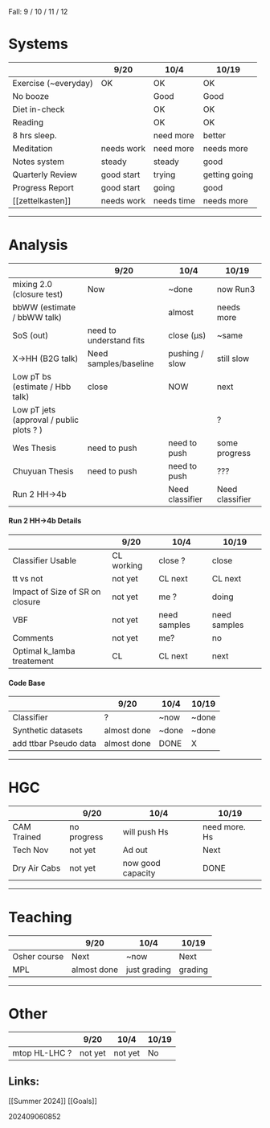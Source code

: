 Fall: 9 / 10 / 11 / 12


# Systems
|                       | 9/20       | 10/4       | 10/19         |
| --------------------- | ---------- | ---------- | ------------- |
| Exercise  (~everyday) | OK         | OK         | OK            |
| No booze              |            | Good       | Good          |
| Diet in-check         |            | OK         | OK            |
| Reading               |            | OK         | OK            |
| 8 hrs sleep.          |            | need more  | better        |
| Meditation            | needs work | need more  | needs more    |
| Notes system          | steady     | steady     | good          |
| Quarterly Review      | good start | trying     | getting going |
| Progress Report       | good start | going      | good          |
| [[zettelkasten]]      | needs work | needs time | needs more    |

-----
# Analysis 
|                                          | 9/20                    | 10/4            | 10/19           |
| ---------------------------------------- | ----------------------- | --------------- | --------------- |
| mixing 2.0 (closure test)                | Now                     | ~done           | now Run3        |
| bbWW (estimate / bbWW talk)              |                         | almost          | needs more      |
| SoS (out)                                | need to understand fits | close (µs)      | ~same           |
| X→HH (B2G talk)                          | Need samples/baseline   | pushing / slow  | still slow      |
| Low pT bs (estimate / Hbb talk)          | close                   | NOW             | next            |
| Low pT jets (approval / public plots ? ) |                         |                 | ?               |
| Wes Thesis                               | need to push            | need to push    | some progress   |
| Chuyuan Thesis                           | need to push            | need to push    | ???             |
| Run 2 HH→4b                              |                         | Need classifier | Need classifier |

#### Run 2 HH→4b Details
|                                 | 9/20       | 10/4         | 10/19        |
| ------------------------------- | ---------- | ------------ | ------------ |
| Classifier Usable               | CL working | close ?      | close        |
| tt vs not                       | not yet    | CL next      | CL next      |
| Impact of Size of SR on closure | not yet    | me ?         | doing        |
| VBF                             | not yet    | need samples | need samples |
| Comments                        | not yet    | me?          | no           |
| Optimal k_lamba treatement      | CL         | CL next      | next         |


#### Code Base
|                       | 9/20        | 10/4  | 10/19 |
| --------------------- | ----------- | ----- | ----- |
| Classifier            | ?           | ~now  | ~done |
| Synthetic datasets    | almost done | ~done | ~done |
| add ttbar Pseudo data | almost done | DONE  | X     |

-----
# HGC
|              | 9/20        | 10/4              | 10/19         |
| ------------ | ----------- | ----------------- | ------------- |
| CAM Trained  | no progress | will push Hs      | need more. Hs |
| Tech  Nov    | not yet     | Ad out            | Next          |
| Dry Air Cabs | not yet     | now good capacity | DONE          |

-----
# Teaching
|              | 9/20        | 10/4         | 10/19   |
| ------------ | ----------- | ------------ | ------- |
| Osher course | Next        | ~now         | Next    |
| MPL          | almost done | just grading | grading |

-----
# Other
|               | 9/20    | 10/4    | 10/19 |
| ------------- | ------- | ------- | ----- |
| mtop HL-LHC ? | not yet | not yet | No    |





## Links: 
[[Summer 2024]]
[[Goals]]



202409060852
